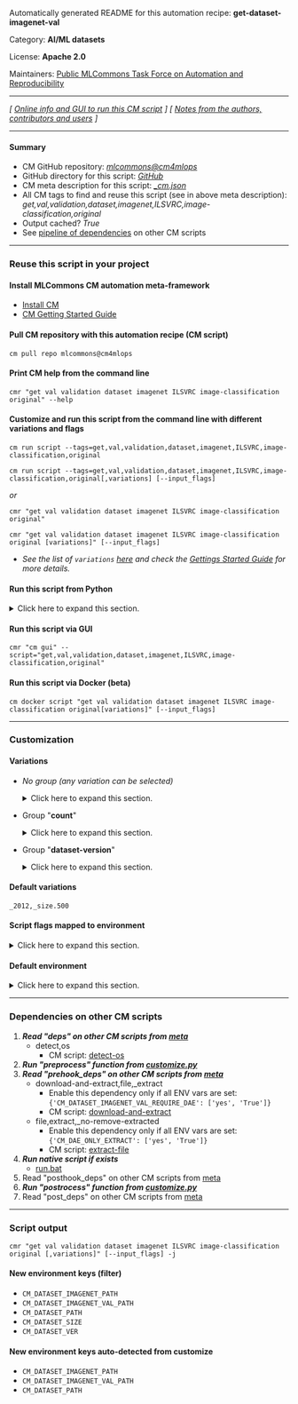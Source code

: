 Automatically generated README for this automation recipe: **get-dataset-imagenet-val**

Category: **AI/ML datasets**

License: **Apache 2.0**

Maintainers: [Public MLCommons Task Force on Automation and Reproducibility](https://github.com/mlcommons/ck/blob/master/docs/taskforce.md)

---
*[ [Online info and GUI to run this CM script](https://access.cknowledge.org/playground/?action=scripts&name=get-dataset-imagenet-val,7afd58d287fe4f11) ] [ [Notes from the authors, contributors and users](README-extra.md) ]*

---
#### Summary

* CM GitHub repository: *[mlcommons@cm4mlops](https://github.com/mlcommons/cm4mlops/tree/dev)*
* GitHub directory for this script: *[GitHub](https://github.com/mlcommons/cm4mlops/tree/dev/script/get-dataset-imagenet-val)*
* CM meta description for this script: *[_cm.json](_cm.json)*
* All CM tags to find and reuse this script (see in above meta description): *get,val,validation,dataset,imagenet,ILSVRC,image-classification,original*
* Output cached? *True*
* See [pipeline of dependencies](#dependencies-on-other-cm-scripts) on other CM scripts


---
### Reuse this script in your project

#### Install MLCommons CM automation meta-framework

* [Install CM](https://access.cknowledge.org/playground/?action=install)
* [CM Getting Started Guide](https://github.com/mlcommons/ck/blob/master/docs/getting-started.md)

#### Pull CM repository with this automation recipe (CM script)

```cm pull repo mlcommons@cm4mlops```

#### Print CM help from the command line

````cmr "get val validation dataset imagenet ILSVRC image-classification original" --help````

#### Customize and run this script from the command line with different variations and flags

`cm run script --tags=get,val,validation,dataset,imagenet,ILSVRC,image-classification,original`

`cm run script --tags=get,val,validation,dataset,imagenet,ILSVRC,image-classification,original[,variations] [--input_flags]`

*or*

`cmr "get val validation dataset imagenet ILSVRC image-classification original"`

`cmr "get val validation dataset imagenet ILSVRC image-classification original [variations]" [--input_flags]`


* *See the list of `variations` [here](#variations) and check the [Gettings Started Guide](https://github.com/mlcommons/ck/blob/dev/docs/getting-started.md) for more details.*

#### Run this script from Python

<details>
<summary>Click here to expand this section.</summary>

```python

import cmind

r = cmind.access({'action':'run'
                  'automation':'script',
                  'tags':'get,val,validation,dataset,imagenet,ILSVRC,image-classification,original'
                  'out':'con',
                  ...
                  (other input keys for this script)
                  ...
                 })

if r['return']>0:
    print (r['error'])

```

</details>


#### Run this script via GUI

```cmr "cm gui" --script="get,val,validation,dataset,imagenet,ILSVRC,image-classification,original"```

#### Run this script via Docker (beta)

`cm docker script "get val validation dataset imagenet ILSVRC image-classification original[variations]" [--input_flags]`

___
### Customization


#### Variations

  * *No group (any variation can be selected)*
    <details>
    <summary>Click here to expand this section.</summary>

    * `_2012-500`
      - Workflow:
    * `_2012-full`
      - Workflow:
    * `_run-during-docker-build`
      - Workflow:

    </details>


  * Group "**count**"
    <details>
    <summary>Click here to expand this section.</summary>

    * `_full`
      - Environment variables:
        - *CM_DATASET_SIZE*: `50000`
        - *CM_IMAGENET_FULL*: `yes`
        - *CM_DAE_FILENAME*: `ILSVRC2012_img_val.tar`
        - *CM_DAE_DOWNLOADED_CHECKSUM*: `29b22e2961454d5413ddabcf34fc5622`
      - Workflow:
    * `_size.#`
      - Environment variables:
        - *CM_DATASET_SIZE*: `#`
      - Workflow:
    * **`_size.500`** (default)
      - Environment variables:
        - *CM_DATASET_SIZE*: `500`
        - *CM_DAE_FILENAME*: `ILSVRC2012_img_val_500.tar`
        - *CM_DAE_URL*: `http://cKnowledge.org/ai/data/ILSVRC2012_img_val_500.tar`
      - Workflow:

    </details>


  * Group "**dataset-version**"
    <details>
    <summary>Click here to expand this section.</summary>

    * **`_2012`** (default)
      - Environment variables:
        - *CM_DATASET_VER*: `2012`
      - Workflow:

    </details>


#### Default variations

`_2012,_size.500`

#### Script flags mapped to environment
<details>
<summary>Click here to expand this section.</summary>

* `--imagenet_path=value`  &rarr;  `IMAGENET_PATH=value`
* `--torrent=value`  &rarr;  `CM_DATASET_IMAGENET_VAL_TORRENT_PATH=value`

**Above CLI flags can be used in the Python CM API as follows:**

```python
r=cm.access({... , "imagenet_path":...}
```

</details>

#### Default environment

<details>
<summary>Click here to expand this section.</summary>

These keys can be updated via `--env.KEY=VALUE` or `env` dictionary in `@input.json` or using script flags.


</details>

___
### Dependencies on other CM scripts


  1. ***Read "deps" on other CM scripts from [meta](https://github.com/mlcommons/cm4mlops/tree/dev/script/get-dataset-imagenet-val/_cm.json)***
     * detect,os
       - CM script: [detect-os](https://github.com/mlcommons/cm4mlops/tree/master/script/detect-os)
  1. ***Run "preprocess" function from [customize.py](https://github.com/mlcommons/cm4mlops/tree/dev/script/get-dataset-imagenet-val/customize.py)***
  1. ***Read "prehook_deps" on other CM scripts from [meta](https://github.com/mlcommons/cm4mlops/tree/dev/script/get-dataset-imagenet-val/_cm.json)***
     * download-and-extract,file,_extract
       * Enable this dependency only if all ENV vars are set:<br>
`{'CM_DATASET_IMAGENET_VAL_REQUIRE_DAE': ['yes', 'True']}`
       - CM script: [download-and-extract](https://github.com/mlcommons/cm4mlops/tree/master/script/download-and-extract)
     * file,extract,_no-remove-extracted
       * Enable this dependency only if all ENV vars are set:<br>
`{'CM_DAE_ONLY_EXTRACT': ['yes', 'True']}`
       - CM script: [extract-file](https://github.com/mlcommons/cm4mlops/tree/master/script/extract-file)
  1. ***Run native script if exists***
     * [run.bat](https://github.com/mlcommons/cm4mlops/tree/dev/script/get-dataset-imagenet-val/run.bat)
  1. Read "posthook_deps" on other CM scripts from [meta](https://github.com/mlcommons/cm4mlops/tree/dev/script/get-dataset-imagenet-val/_cm.json)
  1. ***Run "postrocess" function from [customize.py](https://github.com/mlcommons/cm4mlops/tree/dev/script/get-dataset-imagenet-val/customize.py)***
  1. Read "post_deps" on other CM scripts from [meta](https://github.com/mlcommons/cm4mlops/tree/dev/script/get-dataset-imagenet-val/_cm.json)

___
### Script output
`cmr "get val validation dataset imagenet ILSVRC image-classification original [,variations]" [--input_flags] -j`
#### New environment keys (filter)

* `CM_DATASET_IMAGENET_PATH`
* `CM_DATASET_IMAGENET_VAL_PATH`
* `CM_DATASET_PATH`
* `CM_DATASET_SIZE`
* `CM_DATASET_VER`
#### New environment keys auto-detected from customize

* `CM_DATASET_IMAGENET_PATH`
* `CM_DATASET_IMAGENET_VAL_PATH`
* `CM_DATASET_PATH`